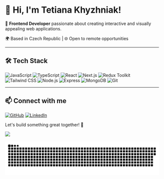 # 👋 Hi, I'm Tetiana Khyzhniak!

🚀 **Frontend Developer** passionate about creating interactive and visually appealing web applications.

🌍 Based in Czech Republic | 🌐 Open to remote opportunities


---

## 🛠 Tech Stack

![JavaScript](https://img.shields.io/badge/-JavaScript-F7DF1E?style=flat-square&logo=javascript&logoColor=black)
![TypeScript](https://img.shields.io/badge/-TypeScript-3178C6?style=flat-square&logo=typescript&logoColor=white)
![React](https://img.shields.io/badge/-React-61DAFB?style=flat-square&logo=react&logoColor=black)
![Next.js](https://img.shields.io/badge/-Next.js-000000?style=flat-square&logo=nextdotjs&logoColor=white)
![Redux Toolkit](https://img.shields.io/badge/-Redux%20Toolkit-764ABC?style=flat-square&logo=redux&logoColor=white)
![Tailwind CSS](https://img.shields.io/badge/-Tailwind%20CSS-38B2AC?style=flat-square&logo=tailwind-css&logoColor=white)
![Node.js](https://img.shields.io/badge/-Node.js-339933?style=flat-square&logo=node.js&logoColor=white)
![Express](https://img.shields.io/badge/-Express-000000?style=flat-square&logo=express&logoColor=white)
![MongoDB](https://img.shields.io/badge/-MongoDB-47A248?style=flat-square&logo=mongodb&logoColor=white)
![Git](https://img.shields.io/badge/-Git-F05032?style=flat-square&logo=git&logoColor=white)



---

## 📫 Connect with me

[![GitHub](https://img.shields.io/badge/-GitHub-181717?style=flat-square&logo=github&logoColor=white)](https://github.com/TataUA)
[![LinkedIn](https://img.shields.io/badge/-LinkedIn-0077B5?style=flat-square&logo=linkedin&logoColor=white)](https://www.linkedin.com/in/tetiana-khyzhniak/)

Let's build something great together! 🚀

![](https://www.codewars.com/users/TataUA/badges/small)

<picture>
  <source media="(prefers-color-scheme: dark)" srcset="https://raw.githubusercontent.com/TataUA/TataUA/output/github-snake-dark.svg" />
  <source media="(prefers-color-scheme: light)" srcset="https://raw.githubusercontent.com/TataUA/TataUA/output/github-snake.svg" />
  <img alt="github-snake" src="https://raw.githubusercontent.com/TataUA/TataUA/output/github-snake.svg" />
</picture>
